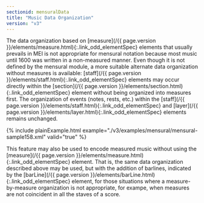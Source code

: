 ```yaml
---
sectionid: mensuralData
title: "Music Data Organization"
version: "v3"
---
```




The data organization based on [measure](/{{ page.version }}/elements/measure.html){:.link_odd_elementSpec} elements that usually prevails
in MEI is not appropriate for mensural notation because most music until 1600 was
written in a
non-measured manner. Even though it is not defined by the mensural module, a more
suitable
alternate data organization without measures is available: [staff](/{{ page.version }}/elements/staff.html){:.link_odd_elementSpec}
elements may occur directly within the [section](/{{ page.version }}/elements/section.html){:.link_odd_elementSpec} element without being
organized into measures first. The organization of events (notes, rests, etc.) within
the [staff](/{{ page.version }}/elements/staff.html){:.link_odd_elementSpec} and [layer](/{{ page.version }}/elements/layer.html){:.link_odd_elementSpec} elements remains unchanged.


{% include plainExample.html example="./v3/examples/mensural/mensural-sample158.xml" valid="true" %}


This feature may also be used to encode measured music without using the [measure](/{{ page.version }}/elements/measure.html){:.link_odd_elementSpec} element. That is, the same data organization described above may be used, but
with the addition of barlines, indicated by the [barLine](/{{ page.version }}/elements/barLine.html){:.link_odd_elementSpec} element, for
those situations where a measure-by-measure organization is not appropriate, for exampe,
when
measures are not coincident in all the staves of a score.




